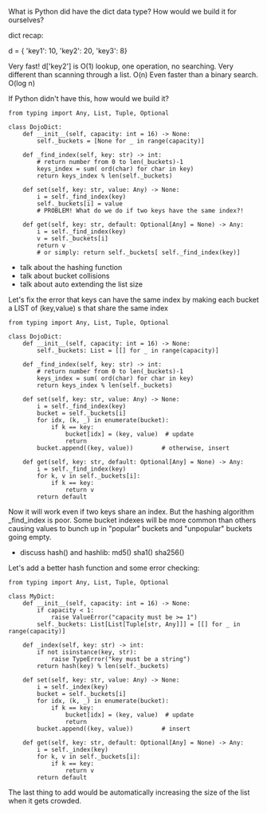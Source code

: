 What is Python did have the dict data type? How would we build it for ourselves?

dict recap:

d = { 'key1': 10, 'key2': 20, 'key3': 8}

Very fast! d['key2'] is O(1) lookup, one operation, no searching.
Very different than scanning through a list. O(n)
Even faster than a binary search. O(log n)

If Python didn't have this, how would we build it?

```
from typing import Any, List, Tuple, Optional

class DojoDict:
    def __init__(self, capacity: int = 16) -> None:
        self._buckets = [None for _ in range(capacity)]

    def _find_index(self, key: str) -> int:
        # return number from 0 to len(_buckets)-1
        keys_index = sum( ord(char) for char in key)
        return keys_index % len(self._buckets)

    def set(self, key: str, value: Any) -> None:
        i = self._find_index(key)
        self._buckets[i] = value
        # PROBLEM! What do we do if two keys have the same index?!
 
    def get(self, key: str, default: Optional[Any] = None) -> Any:
        i = self._find_index(key)
        v = self._buckets[i]
        return v
        # or simply: return self._buckets[ self._find_index(key)]

```
- talk about the hashing function
- talk about bucket collisions
- talk about auto extending the list size


Let's fix the error that keys can have the same index
by making each bucket a LIST of (key,value) s
that share the same index

```
from typing import Any, List, Tuple, Optional

class DojoDict:
    def __init__(self, capacity: int = 16) -> None:
        self._buckets: List = [[] for _ in range(capacity)]

    def _find_index(self, key: str) -> int:
        # return number from 0 to len(_buckets)-1
        keys_index = sum( ord(char) for char in key)
        return keys_index % len(self._buckets)

    def set(self, key: str, value: Any) -> None:
        i = self._find_index(key)
        bucket = self._buckets[i]
        for idx, (k, _) in enumerate(bucket):
            if k == key:
                bucket[idx] = (key, value)  # update
                return
        bucket.append((key, value))        # otherwise, insert

    def get(self, key: str, default: Optional[Any] = None) -> Any:
        i = self._find_index(key)
        for k, v in self._buckets[i]:
            if k == key:
                return v
        return default
```

Now it will work even if two keys share an index. But the hashing algorithm _find_index
is poor. Some bucket indexes will be more common than others causing values to bunch up
in "popular" buckets and "unpopular" buckets going empty.

- discuss hash() and hashlib: md5() sha1() sha256()

Let's add a better hash function and some error checking:

```
from typing import Any, List, Tuple, Optional

class MyDict:
    def __init__(self, capacity: int = 16) -> None:
        if capacity < 1:
            raise ValueError("capacity must be >= 1")
        self._buckets: List[List[Tuple[str, Any]]] = [[] for _ in range(capacity)]

    def _index(self, key: str) -> int:
        if not isinstance(key, str):
            raise TypeError("key must be a string")
        return hash(key) % len(self._buckets)

    def set(self, key: str, value: Any) -> None:
        i = self._index(key)
        bucket = self._buckets[i]
        for idx, (k, _) in enumerate(bucket):
            if k == key:
                bucket[idx] = (key, value)  # update
                return
        bucket.append((key, value))        # insert

    def get(self, key: str, default: Optional[Any] = None) -> Any:
        i = self._index(key)
        for k, v in self._buckets[i]:
            if k == key:
                return v
        return default
```

The last thing to add would be automatically increasing the size of the list
when it gets crowded.


